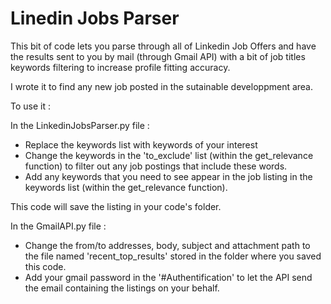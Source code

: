 # Linedin Jobs Parser

This bit of code lets you parse through all of Linkedin Job Offers and have the results sent to you by mail (through Gmail API) with a bit of job titles keywords filtering to increase profile fitting accuracy. 

I wrote it to find any new job posted in the sutainable developpment area.

To use it :

In the LinkedinJobsParser.py file :
- Replace the keywords list with keywords of your interest
- Change the keywords in the 'to_exclude' list (within the get_relevance function) to filter out any job postings that include these words.
- Add any keywords that you need to see appear in the job listing in the keywords list (within the get_relevance function).

This code will save the listing in your code's folder.

In the GmailAPI.py file : 
- Change the from/to addresses, body, subject and attachment path to the file named 'recent_top_results' stored in the folder where you saved this code.
- Add your gmail password in the '#Authentification' to let the API send the email containing the listings on your behalf.
